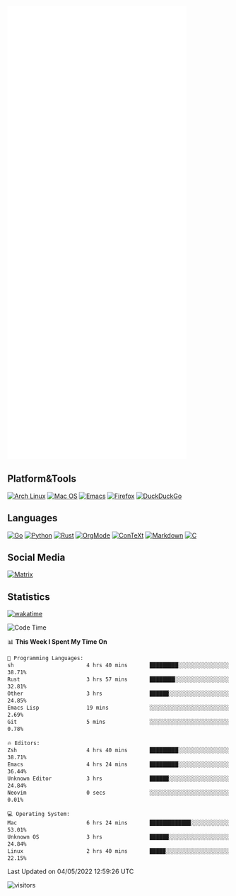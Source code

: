 ![Metrics](https://github.com/SteamedFish/SteamedFish/blob/master/github-metrics.svg)

## Platform&Tools

[![Arch Linux](https://img.shields.io/badge/ArchLinux-1793D1?logo=arch-linux&logoColor=fff&style=flat-square)](https://archlinux.org/)
[![Mac OS](https://img.shields.io/badge/MacOS-000000?style=flat-square&logo=macos&logoColor=F0F0F0)](https://www.apple.com/macos/)
[![Emacs](https://img.shields.io/badge/Emacs-%237F5AB6.svg?&style=flat-square&logo=gnu-emacs&logoColor=white)](https://www.gnu.org/software/emacs/)
[![Firefox](https://img.shields.io/badge/Firefox-FF7139?style=flat-square&logo=Firefox-Browser&logoColor=white)](https://firefox.com/)
[![DuckDuckGo](https://img.shields.io/badge/DuckDuckGo-DE5833?style=flat-square&logo=DuckDuckGo&logoColor=white)](https://duckduckgo.com/)

## Languages

[![Go](https://img.shields.io/badge/Golang-%2300ADD8.svg?style=flat-square&logo=go&logoColor=white)](https://golang.org/)
[![Python](https://img.shields.io/badge/Python-3670A0?style=flat-square&logo=python&logoColor=ffdd54)](https://www.python.org/)
[![Rust](https://img.shields.io/badge/Rust-%23000000.svg?style=flat-square&logo=rust&logoColor=white)](https://www.rust-lang.org/)
[![OrgMode](https://img.shields.io/badge/OrgMode-%23000000.svg?style=flat-square&logo=org&logoColor=white)](https://orgmode.org/)
[![ConTeXt](https://img.shields.io/badge/ConTeXt-%23008080.svg?style=flat-square&logo=latex&logoColor=white)](https://contextgarden.net/)
[![Markdown](https://img.shields.io/badge/MarkDown-%23000000.svg?style=flat-square&logo=markdown&logoColor=white)](https://daringfireball.net/projects/markdown/)
[![C](https://img.shields.io/badge/C-%2300599C.svg?style=flat-square&logo=c&logoColor=white)](https://www.iso.org/standard/74528.html)

## Social Media

[![Matrix](https://img.shields.io/badge/SteamedFish-2CA5E0?style=social&logo=matrix&logoColor=black)](https://matrix.to/#/@i:steamedfish.org)

## Statistics
[![wakatime](https://wakatime.com/badge/user/168280d6-fcf2-4b4f-ad3a-dc4612f35b38.svg)](https://wakatime.com/@168280d6-fcf2-4b4f-ad3a-dc4612f35b38)

<!--START_SECTION:waka-->
![Code Time](http://img.shields.io/badge/Code%20Time-1%2C790%20hrs%2029%20mins-blue)

📊 **This Week I Spent My Time On** 

```text
💬 Programming Languages: 
sh                       4 hrs 40 mins       █████████░░░░░░░░░░░░░░░░   38.71% 
Rust                     3 hrs 57 mins       ████████░░░░░░░░░░░░░░░░░   32.81% 
Other                    3 hrs               ██████░░░░░░░░░░░░░░░░░░░   24.85% 
Emacs Lisp               19 mins             ░░░░░░░░░░░░░░░░░░░░░░░░░   2.69% 
Git                      5 mins              ░░░░░░░░░░░░░░░░░░░░░░░░░   0.78%

🔥 Editors: 
Zsh                      4 hrs 40 mins       █████████░░░░░░░░░░░░░░░░   38.71% 
Emacs                    4 hrs 24 mins       █████████░░░░░░░░░░░░░░░░   36.44% 
Unknown Editor           3 hrs               ██████░░░░░░░░░░░░░░░░░░░   24.84% 
Neovim                   0 secs              ░░░░░░░░░░░░░░░░░░░░░░░░░   0.01%

💻 Operating System: 
Mac                      6 hrs 24 mins       █████████████░░░░░░░░░░░░   53.01% 
Unknown OS               3 hrs               ██████░░░░░░░░░░░░░░░░░░░   24.84% 
Linux                    2 hrs 40 mins       █████░░░░░░░░░░░░░░░░░░░░   22.15%

```


 Last Updated on 04/05/2022 12:59:26 UTC
<!--END_SECTION:waka-->

![visitors](https://visitor-badge.laobi.icu/badge?page_id=SteamedFish.SteamedFish)
